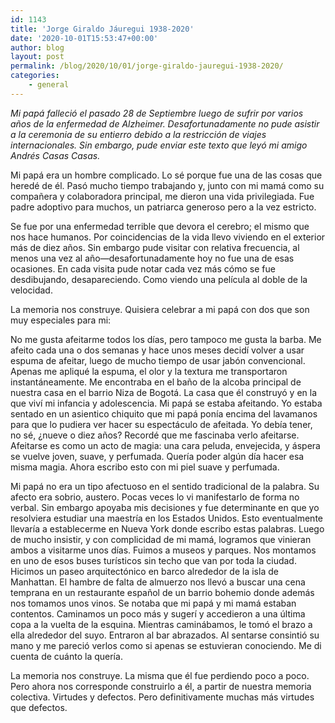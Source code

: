 ```yaml
---
id: 1143
title: 'Jorge Giraldo Jáuregui 1938-2020'
date: '2020-10-01T15:53:47+00:00'
author: blog
layout: post
permalink: /blog/2020/10/01/jorge-giraldo-jauregui-1938-2020/
categories:
    - general
---
```


*Mi papá falleció el pasado 28 de Septiembre luego de sufrir por varios años de la enfermedad de Alzheimer. Desafortunadamente no pude asistir a la ceremonia de su entierro debido a la restricción de viajes internacionales. Sin embargo, pude enviar este texto que leyó mi amigo Andrés Casas Casas.*

Mi papá era un hombre complicado. Lo sé porque fue una de las cosas que heredé de él. Pasó mucho tiempo trabajando y, junto con mi mamá como su compañera y colaboradora principal, me dieron una vida privilegiada. Fue padre adoptivo para muchos, un patriarca generoso pero a la vez estricto.

Se fue por una enfermedad terrible que devora el cerebro; el mismo que nos hace humanos. Por coincidencias de la vida llevo viviendo en el exterior más de diez años. Sin embargo pude visitar con relativa frecuencia, al menos una vez al año—desafortunadamente hoy no fue una de esas ocasiones. En cada visita pude notar cada vez más cómo se fue desdibujando, desapareciendo. Como viendo una película al doble de la velocidad.

La memoria nos construye. Quisiera celebrar a mi papá con dos que son muy especiales para mi:

No me gusta afeitarme todos los días, pero tampoco me gusta la barba. Me afeito cada una o dos semanas y hace unos meses decidí volver a usar espuma de afeitar, luego de mucho tiempo de usar jabón convencional. Apenas me apliqué la espuma, el olor y la textura me transportaron instantáneamente. Me encontraba en el baño de la alcoba principal de nuestra casa en el barrio Niza de Bogotá. La casa que él construyó y en la que viví mi infancia y adolescencia. Mi papá se estaba afeitando. Yo estaba sentado en un asientico chiquito que mi papá ponía encima del lavamanos para que lo pudiera ver hacer su espectáculo de afeitada. Yo debía tener, no sé, ¿nueve o diez años? Recordé que me fascinaba verlo afeitarse. Afeitarse es como un acto de magia: una cara peluda, envejecida, y áspera se vuelve joven, suave, y perfumada. Quería poder algún día hacer esa misma magia. Ahora escribo esto con mi piel suave y perfumada.

Mi papá no era un tipo afectuoso en el sentido tradicional de la palabra. Su afecto era sobrio, austero. Pocas veces lo vi manifestarlo de forma no verbal. Sin embargo apoyaba mis decisiones y fue determinante en que yo resolviera estudiar una maestría en los Estados Unidos. Esto eventualmente llevaría a establecerme en Nueva York donde escribo estas palabras. Luego de mucho insistir, y con complicidad de mi mamá, logramos que vinieran ambos a visitarme unos días. Fuimos a museos y parques. Nos montamos en uno de esos buses turísticos sin techo que van por toda la ciudad. Hicimos un paseo arquitectónico en barco alrededor de la isla de Manhattan. El hambre de falta de almuerzo nos llevó a buscar una cena temprana en un restaurante español de un barrio bohemio donde además nos tomamos unos vinos. Se notaba que mi papá y mi mamá estaban contentos. Caminamos un poco más y sugerí y accedieron a una última copa a la vuelta de la esquina. Mientras caminábamos, le tomó el brazo a ella alrededor del suyo. Entraron al bar abrazados. Al sentarse consintió su mano y me pareció verlos como si apenas se estuvieran conociendo. Me di cuenta de cuánto la quería.

La memoria nos construye. La misma que él fue perdiendo poco a poco. Pero ahora nos corresponde construirlo a él, a partir de nuestra memoria colectiva. Virtudes y defectos. Pero definitivamente muchas más virtudes que defectos.